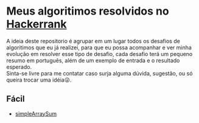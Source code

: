# Meus algoritimos resolvidos no [Hackerrank](https://www.hackerrank.com/)
A ideia deste repositorio é agrupar em um lugar todos os desafios de algoritimos que eu já realizei, para que eu possa acompanhar e ver minha evolução em resolver esse tipo de desafio, cada desafio terá um pequeno resumo em português, além de um exemplo de entrada e o resultado esperado.\
Sinta-se livre para me contatar caso surja alguma dúvida, sugestão, ou só queira trocar uma idéia😜.

## Fácil
* [simpleArraySum](simpleArraySum.js)


